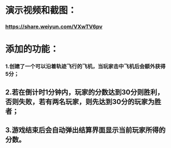 # 演示视频和截图：

### https://share.weiyun.com/VXwTV6pv



# 添加的功能：

### 1.创建了一个可以沿着轨迹飞行的飞机，当玩家击中飞机后会额外获得5分；

## 2.若在倒计时1分钟内，玩家的分数达到30分则胜利，否则失败，若有两名玩家，则先达到30分的玩家为胜者；

## 3.游戏结束后会自动弹出结算界面显示当前玩家所得的分数。
